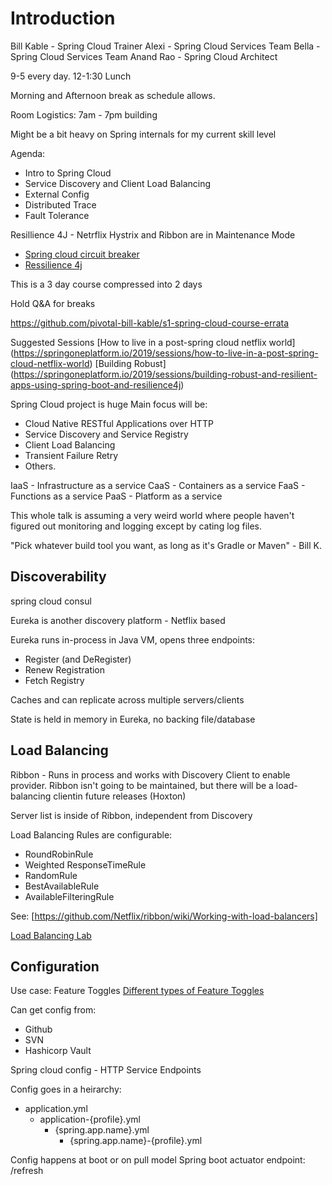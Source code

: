Introduction
===

Bill Kable - Spring Cloud Trainer
Alexi - Spring Cloud Services Team
Bella - Spring Cloud Services Team
Anand Rao - Spring Cloud Architect

9-5 every day.
12-1:30 Lunch

Morning and Afternoon break as schedule allows.

Room Logistics: 7am - 7pm building

Might be a bit heavy on Spring internals for my current skill level

Agenda:
 * Intro to Spring Cloud
 * Service Discovery and Client Load Balancing
 * External Config
 * Distributed Trace
 * Fault Tolerance

Resillience 4J - Netrflix Hystrix and Ribbon are in Maintenance Mode
* [Spring cloud circuit breaker](https://github.com/spring-cloud/spring-cloud-circuit-breaker)
* [Ressilience 4j](https://youtube.com/watch?v=CcL8wrguhhsM)

This is a 3 day course compressed into 2 days

Hold Q&A for breaks

https://github.com/pivotal-bill-kable/s1-spring-cloud-course-errata

Suggested Sessions 
[How to live in a post-spring cloud netflix world] (https://springoneplatform.io/2019/sessions/how-to-live-in-a-post-spring-cloud-netflix-world)
[Building Robust] (https://springoneplatform.io/2019/sessions/building-robust-and-resilient-apps-using-spring-boot-and-resilience4j)

Spring Cloud project is huge
Main focus will be:
 * Cloud Native RESTful Applications over HTTP
 * Service Discovery and Service Registry
 * Client Load Balancing
 * Transient Failure Retry
 * Others.

IaaS - Infrastructure as a service
CaaS - Containers as a service
FaaS - Functions as a service
PaaS - Platform as a service

This whole talk is assuming a very weird world where people haven't figured out monitoring and logging except by cating log files.

"Pick whatever build tool you want, as long as it's Gradle or Maven" - Bill K.


Discoverability
---

spring cloud consul 

Eureka is another discovery platform - Netflix based

Eureka runs in-process in Java VM, opens three endpoints:
  * Register (and DeRegister)
  * Renew Registration
  * Fetch Registry

Caches and can replicate across multiple servers/clients

State is held in memory in Eureka, no backing file/database

Load Balancing
---

Ribbon - Runs in process and works with Discovery Client to enable provider.
Ribbon isn't going to be maintained, but there will be a load-balancing clientin future releases (Hoxton)

Server list is inside of Ribbon, independent from Discovery 

Load Balancing Rules are configurable:
  * RoundRobinRule
  * Weighted ResponseTimeRule
  * RandomRule
  * BestAvailableRule
  * AvailableFilteringRule

See: [https://github.com/Netflix/ribbon/wiki/Working-with-load-balancers]

[Load Balancing Lab](https://courses.education.pivotal.io/c/349803331/spring-cloud/service-discovery-client-load-balancing/client-load-balancing.html)

Configuration
---

Use case: Feature Toggles
[Different types of Feature Toggles](https://martinfowler.com/articles/feature-toggles.html)

Can get config from:
  * Github
  * SVN
  * Hashicorp Vault

Spring cloud config  - HTTP Service Endpoints

Config goes in a heirarchy: 
  * application.yml
    * application-{profile}.yml
      * {spring.app.name}.yml
        * {spring.app.name}-{profile}.yml
    

Config happens at boot or on pull model
Spring boot actuator endpoint: /refresh


